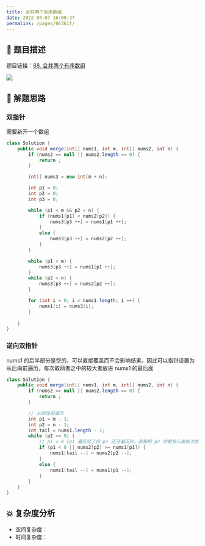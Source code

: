 ```yaml
---
title: 合并两个有序数组
date: 2022-08-07 16:00:37
permalink: /pages/06361f/
---
```

## 📃 题目描述

题目链接：[88. 合并两个有序数组](https://leetcode.cn/problems/merge-sorted-array/)

![](https://cs-wiki.oss-cn-shanghai.aliyuncs.com/img/image-20220807160644462.png)

## 🔔 解题思路

### 双指针

需要新开一个数组

```java
class Solution {
    public void merge(int[] nums1, int m, int[] nums2, int n) {
        if (nums2 == null || nums2.length == 0) {
            return ;
        }

        int[] nums3 = new int[m + n];

        int p1 = 0;
        int p2 = 0;
        int p3 = 0;

        while (p1 < m && p2 < n) {
            if (nums1[p1] < nums2[p2]) {
                nums3[p3 ++] = nums1[p1 ++];
            }
            else {
                nums3[p3 ++] = nums2[p2 ++];
            }
        }

        while (p1 < m) {
            nums3[p3 ++] = nums1[p1 ++];
        }
        while (p2 < n) {
            nums3[p3 ++] = nums2[p2 ++];
        }

        for (int i = 0; i < nums1.length; i ++) {
            nums1[i] = nums3[i];
        }
        
    }
}
```

### 逆向双指针

nums1 的后半部分是空的，可以直接覆盖而不会影响结果。因此可以指针设置为从后向前遍历，每次取两者之中的较大者放进 nums1 的最后面


```java
class Solution {
    public void merge(int[] nums1, int m, int[] nums2, int n) {
        if (nums2 == null || nums2.length == 0) {
            return ;
        }

        // 从后往前遍历
        int p1 = m - 1;
        int p2 = n - 1;
        int tail = nums1.length - 1;
        while (p2 >= 0) {
            // p1 < 0 (p1 遍历完了但 p2 还没遍历完，直接把 p2 的剩余元素依次放到 nums1 的剩余空间就行了
            if (p1 < 0 || nums2[p2] >= nums1[p1]) {
                nums1[tail --] = nums2[p2 --];
            }
            else {
                nums1[tail --] = nums1[p1 --];
            }
        }
    }
}
```

## 💥 复杂度分析

- 空间复杂度：
- 时间复杂度：

